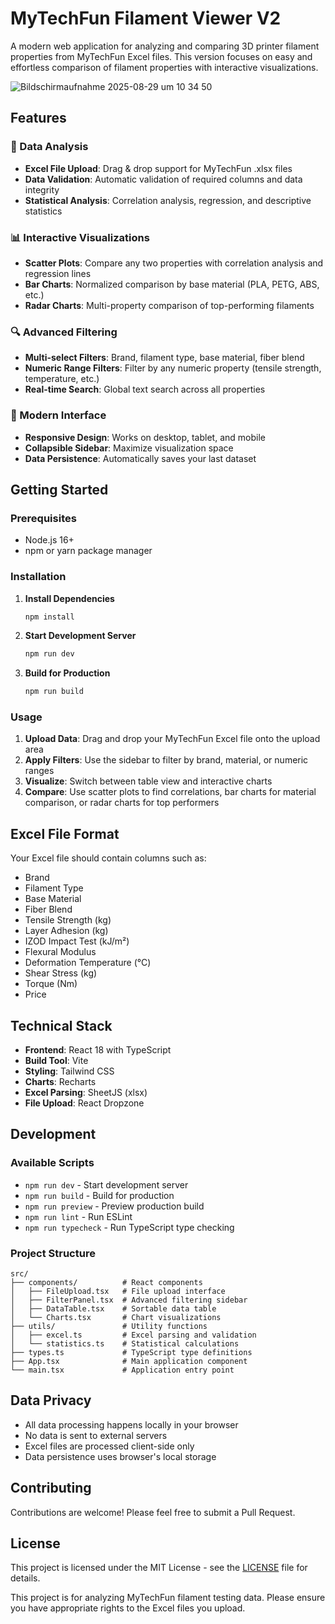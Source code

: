 


# MyTechFun Filament Viewer V2

A modern web application for analyzing and comparing 3D printer filament properties from MyTechFun Excel files. This version focuses on easy and effortless comparison of filament properties with interactive visualizations.


![Bildschirmaufnahme 2025-08-29 um 10 34 50](https://github.com/user-attachments/assets/32b94b53-7b62-471d-a334-0ac7699de401)




## Features

### 🔬 Data Analysis
- **Excel File Upload**: Drag & drop support for MyTechFun .xlsx files
- **Data Validation**: Automatic validation of required columns and data integrity
- **Statistical Analysis**: Correlation analysis, regression, and descriptive statistics

### 📊 Interactive Visualizations
- **Scatter Plots**: Compare any two properties with correlation analysis and regression lines
- **Bar Charts**: Normalized comparison by base material (PLA, PETG, ABS, etc.)
- **Radar Charts**: Multi-property comparison of top-performing filaments

### 🔍 Advanced Filtering
- **Multi-select Filters**: Brand, filament type, base material, fiber blend
- **Numeric Range Filters**: Filter by any numeric property (tensile strength, temperature, etc.)
- **Real-time Search**: Global text search across all properties

### 📱 Modern Interface
- **Responsive Design**: Works on desktop, tablet, and mobile
- **Collapsible Sidebar**: Maximize visualization space
- **Data Persistence**: Automatically saves your last dataset

## Getting Started

### Prerequisites
- Node.js 16+ 
- npm or yarn package manager

### Installation

1. **Install Dependencies**
   ```bash
   npm install
   ```

2. **Start Development Server**
   ```bash
   npm run dev
   ```

3. **Build for Production**
   ```bash
   npm run build
   ```

### Usage

1. **Upload Data**: Drag and drop your MyTechFun Excel file onto the upload area
2. **Apply Filters**: Use the sidebar to filter by brand, material, or numeric ranges
3. **Visualize**: Switch between table view and interactive charts
4. **Compare**: Use scatter plots to find correlations, bar charts for material comparison, or radar charts for top performers

## Excel File Format

Your Excel file should contain columns such as:
- Brand
- Filament Type
- Base Material
- Fiber Blend
- Tensile Strength (kg)
- Layer Adhesion (kg)
- IZOD Impact Test (kJ/m²)
- Flexural Modulus
- Deformation Temperature (°C)
- Shear Stress (kg)
- Torque (Nm)
- Price

## Technical Stack

- **Frontend**: React 18 with TypeScript
- **Build Tool**: Vite
- **Styling**: Tailwind CSS
- **Charts**: Recharts
- **Excel Parsing**: SheetJS (xlsx)
- **File Upload**: React Dropzone

## Development

### Available Scripts
- `npm run dev` - Start development server
- `npm run build` - Build for production
- `npm run preview` - Preview production build
- `npm run lint` - Run ESLint
- `npm run typecheck` - Run TypeScript type checking

### Project Structure
```
src/
├── components/          # React components
│   ├── FileUpload.tsx   # File upload interface
│   ├── FilterPanel.tsx  # Advanced filtering sidebar
│   ├── DataTable.tsx    # Sortable data table
│   └── Charts.tsx       # Chart visualizations
├── utils/               # Utility functions
│   ├── excel.ts         # Excel parsing and validation
│   └── statistics.ts    # Statistical calculations
├── types.ts             # TypeScript type definitions
├── App.tsx              # Main application component
└── main.tsx             # Application entry point
```

## Data Privacy

- All data processing happens locally in your browser
- No data is sent to external servers
- Excel files are processed client-side only
- Data persistence uses browser's local storage

## Contributing

Contributions are welcome! Please feel free to submit a Pull Request.

## License

This project is licensed under the MIT License - see the [LICENSE](LICENSE) file for details.

This project is for analyzing MyTechFun filament testing data. Please ensure you have appropriate rights to the Excel files you upload.
